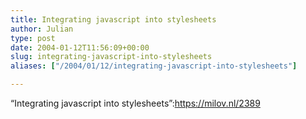 ```yaml
---
title: Integrating javascript into stylesheets
author: Julian
type: post
date: 2004-01-12T11:56:09+00:00
slug: integrating-javascript-into-stylesheets 
aliases: ["/2004/01/12/integrating-javascript-into-stylesheets"]

---
```

&#8220;Integrating javascript into stylesheets&#8221;:https://milov.nl/2389